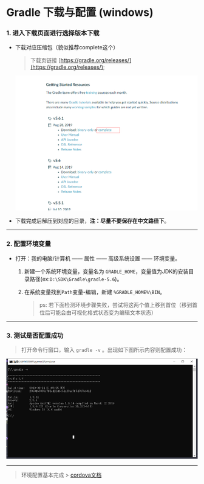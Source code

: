 # Gradle 下载与配置 (windows)



### 1. 进入下载页面进行选择版本下载



+ 下载对应压缩包（貌似推荐complete这个）  

    > 下载页链接 [https://gradle.org/releases/](https://gradle.org/releases/);   

    ![gradleDown](../../assets/images/cordova/gradleDown.png)  

+ 下载完成后解压到对应的目录，**注：尽量不要保存在中文路径下**。   

---

### 2. 配置环境变量   

* 打开：我的电脑/计算机 —— 属性 —— 高级系统设置 —— 环境变量。    

    1. 新建一个系统环境变量，变量名为 `GRADLE_HOME`，变量值为JDK的安装目录路径(ex:`D:\SDK\Gradle\gradle-5.6`)。   

    2. 在系统变量找到`Path`变量-编辑，新建 `%GRADLE_HOME%\BIN`。   

        > ps: 若下面检测环境步骤失败，尝试将这两个值上移到首位（移到首位后可能会由可视化格式状态变为编辑文本状态） 

---

### 3. 测试是否配置成功   

> 打开命令行窗口，输入 `gradle -v` 。出现如下图所示内容则配置成功： 

![gradleCheck](../../assets/images/cordova/gradleCheck.png)  


---

> 环境配置基本完成 > [cordova文档](https://cordova.apache.org/)